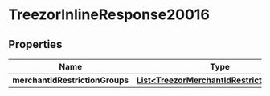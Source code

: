 
# TreezorInlineResponse20016

## Properties
Name | Type | Description | Notes
------------ | ------------- | ------------- | -------------
**merchantIdRestrictionGroups** | [**List&lt;TreezorMerchantIdRestrictionGroup&gt;**](TreezorMerchantIdRestrictionGroup.md) |  |  [optional]



